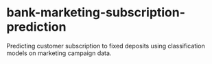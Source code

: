 # bank-marketing-subscription-prediction
Predicting customer subscription to fixed deposits using classification models on marketing campaign data.

